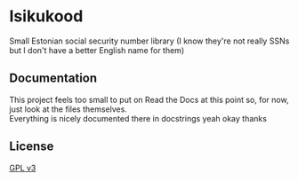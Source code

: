 # Isikukood

Small Estonian social security number library (I know they're not really SSNs but I don't have a better English name for them)

## Documentation

This project feels too small to put on Read the Docs at this point so, for now, just look at the files themselves.  
Everything is nicely documented there in docstrings yeah okay thanks

## License

[GPL v3](LICENSE)
